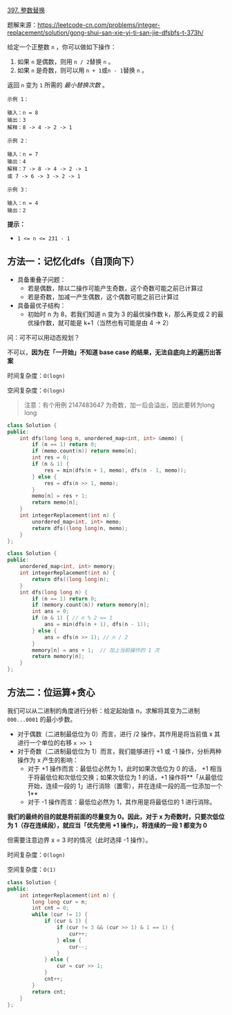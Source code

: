 [397. 整数替换](https://leetcode-cn.com/problems/integer-replacement/)

题解来源：https://leetcode-cn.com/problems/integer-replacement/solution/gong-shui-san-xie-yi-ti-san-jie-dfsbfs-t-373h/

给定一个正整数 `n` ，你可以做如下操作：

1. 如果 `n` 是偶数，则用 `n / 2`替换 `n` 。
2. 如果 `n` 是奇数，则可以用 `n + 1`或`n - 1`替换 `n` 。

返回 `n` 变为 `1` 所需的 *最小替换次数* 。

```
示例 1：

输入：n = 8
输出：3
解释：8 -> 4 -> 2 -> 1

示例 2：

输入：n = 7
输出：4
解释：7 -> 8 -> 4 -> 2 -> 1
或 7 -> 6 -> 3 -> 2 -> 1

示例 3：

输入：n = 4
输出：2

```

**提示：**

- `1 <= n <= 231 - 1`

## 方法一：记忆化dfs（自顶向下）

- 具备重叠子问题：
  - 若是偶数，除以二操作可能产生奇数，这个奇数可能之前已计算过
  - 若是奇数，加减一产生偶数，这个偶数可能之前已计算过
- 具备最优子结构：
  - 初始时 n 为 8，若我们知道 n 变为 3 的最优操作数 k，那么再变成 2 的最优操作数，就可能是 k+1（当然也有可能是由 4 -> 2）

问：可不可以用动态规划？

不可以，**因为在「一开始」不知道 base case 的结果，无法自底向上的遍历出答案**

时间复杂度：`O(logn)`

空间复杂度：`O(logn)`

> 注意：有个用例 2147483647 为奇数，加一后会溢出，因此要转为long long

```c++
class Solution {
public:
    int dfs(long long n, unordered_map<int, int> &memo) {
        if (n == 1) return 0;
        if (memo.count(n)) return memo[n];
        int res = 0;
        if (n & 1) {
            res = min(dfs(n + 1, memo), dfs(n - 1, memo));
        } else {
            res = dfs(n >> 1, memo);
        }
        memo[n] = res + 1;
        return memo[n];
    }
    int integerReplacement(int n) {
        unordered_map<int, int> memo;
        return dfs((long long)n, memo);
    }
};
```



```c++
class Solution {
public:
    unordered_map<int, int> memory;
    int integerReplacement(int n) {
        return dfs((long long)n);
    }
    int dfs(long long n) {
        if (n == 1) return 0;
        if (memory.count(n)) return memory[n];
        int ans = 0;
        if (n & 1) { // n % 2 == 1
            ans = min(dfs(n + 1), dfs(n - 1));
        } else {
            ans = dfs(n >> 1); // n / 2
        }
        memory[n] = ans + 1;  // 加上当前操作的 1 次
        return memory[n];
    }
};
```

## 方法二：位运算+贪心

我们可以从二进制的角度进行分析：给定起始值 n，求解将其变为二进制 `000...0001` 的最小步数。

- 对于偶数（二进制最低位为 0）而言，进行 /2 操作，其作用是将当前值 x 其进行一个单位的右移 `x >> 1`
- 对于奇数（二进制最低位为 1）而言，我们能够进行 +1 或 -1 操作，分析两种操作为 x 产生的影响：
  - 对于 +1 操作而言：最低位必然为 1，此时如果次低位为 0 的话， +1 相当于将最低位和次低位交换；如果次低位为 1 的话，+1 操作将**「从最低位开始，连续一段的 1」进行消除（置零），并在连续一段的高一位添加一个 1**
  - 对于 -1 操作而言：最低位必然为 1，其作用是将最低位的 1 进行消除。

**我们的最终的目的就是将前面的尽量变为 0。因此，对于 x 为奇数时，只要次低位为 1（存在连续段），就应当「优先使用 +1 操作」，将连续的一段 1 都变为 0**

但需要注意边界 x = 3 时的情况（此时选择 -1 操作）。

时间复杂度：`O(logn)`

空间复杂度：`O(1)`

```c++
class Solution {
public:
    int integerReplacement(int n) {
        long long cur = n;
        int cnt = 0;
        while (cur != 1) {
            if (cur & 1) {
                if (cur != 3 && (cur >> 1) & 1 == 1) {
                    cur++;
                } else {
                    cur--;
                }
            } else {
                cur = cur >> 1;
            }
            cnt++;
        }
        return cnt;
    }
};
```

